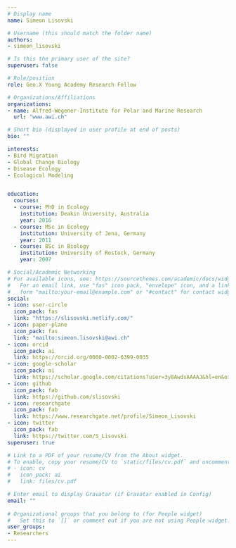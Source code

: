 ```yaml
---
# Display name
name: Simeon Lisovski

# Username (this should match the folder name)
authors:
- simeon_lisovski

# Is this the primary user of the site?
superuser: false

# Role/position
role: Geo.X Young Academy Research Fellow

# Organizations/Affiliations
organizations:
- name: Alfred-Wegener-Institute for Polar and Marine Research
  url: "www.awi.ch"

# Short bio (displayed in user profile at end of posts)
bio: ""

interests:
- Bird Migration
- Global Change Biology
- Disease Ecology
- Ecological Modeling


education:
  courses:
  - course: PhD in Ecology
    institution: Deakin University, Australia
    year: 2016
  - course: MSc in Ecology
    institution: University of Jena, Germany
    year: 2011
  - course: BSc in Biology
    institution: University of Rostock, Germany
    year: 2007

# Social/Academic Networking
# For available icons, see: https://sourcethemes.com/academic/docs/widgets/#icons
#   For an email link, use "fas" icon pack, "envelope" icon, and a link in the
#   form "mailto:your-email@example.com" or "#contact" for contact widget.
social:
- icon: user-circle
  icon_pack: fas
  link: "https://slisovski.netlify.com/"
- icon: paper-plane
  icon_pack: fas
  link: "mailto:simeon.lisovski@awi.ch"
- icon: orcid
  icon_pack: ai
  link: https://orcid.org/0000-0002-6399-0035
- icon: google-scholar
  icon_pack: ai
  link: https://scholar.google.com/citations?user=3y8AwdsAAAAJ&hl=en&oi=ao
- icon: github
  icon_pack: fab
  link: https://github.com/slisovski
- icon: researchgate
  icon_pack: fab
  link: https://www.researchgate.net/profile/Simeon_Lisovski
- icon: twitter
  icon_pack: fab
  link: https://twitter.com/S_Lisovski
superuser: true

# Link to a PDF of your resume/CV from the About widget.
# To enable, copy your resume/CV to `static/files/cv.pdf` and uncomment the lines below.  
# - icon: cv
#   icon_pack: ai
#   link: files/cv.pdf

# Enter email to display Gravatar (if Gravatar enabled in Config)
email: ""
  
# Organizational groups that you belong to (for People widget)
#   Set this to `[]` or comment out if you are not using People widget.  
user_groups:
- Researchers
---
```


